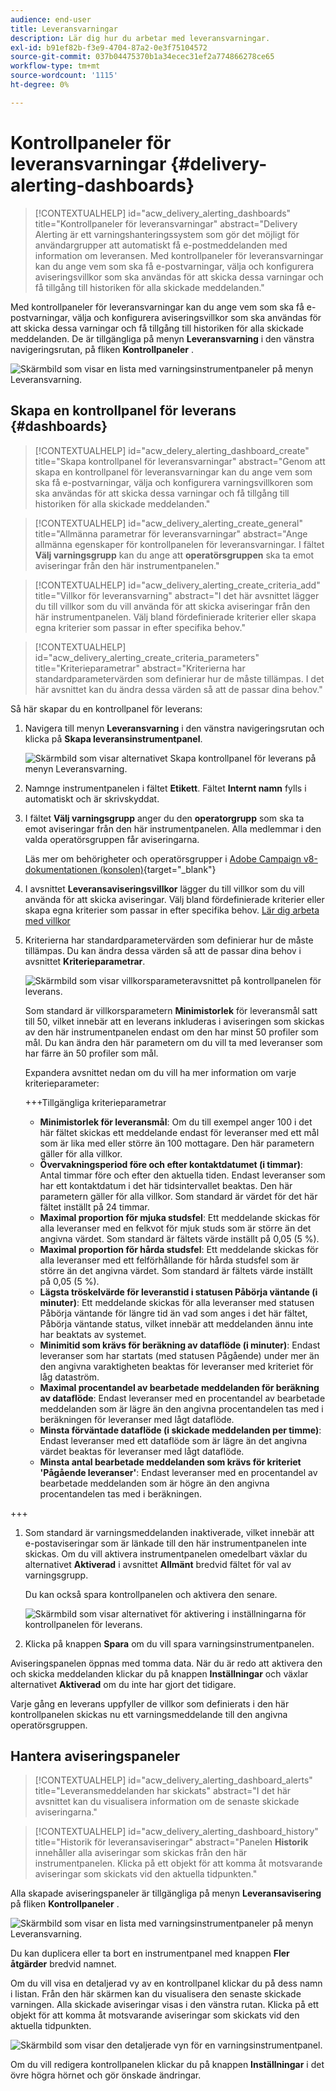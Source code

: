 ```yaml
---
audience: end-user
title: Leveransvarningar
description: Lär dig hur du arbetar med leveransvarningar.
exl-id: b91ef82b-f3e9-4704-87a2-0e3f75104572
source-git-commit: 037b04475370b1a34ecec31ef2a774866278ce65
workflow-type: tm+mt
source-wordcount: '1115'
ht-degree: 0%

---
```


# Kontrollpaneler för leveransvarningar {#delivery-alerting-dashboards}

>[!CONTEXTUALHELP]
>id="acw_delivery_alerting_dashboards"
>title="Kontrollpaneler för leveransvarningar"
>abstract="Delivery Alerting är ett varningshanteringssystem som gör det möjligt för användargrupper att automatiskt få e-postmeddelanden med information om leveransen. Med kontrollpaneler för leveransvarningar kan du ange vem som ska få e-postvarningar, välja och konfigurera aviseringsvillkor som ska användas för att skicka dessa varningar och få tillgång till historiken för alla skickade meddelanden."

Med kontrollpaneler för leveransvarningar kan du ange vem som ska få e-postvarningar, välja och konfigurera aviseringsvillkor som ska användas för att skicka dessa varningar och få tillgång till historiken för alla skickade meddelanden. De är tillgängliga på menyn **Leveransvarning** i den vänstra navigeringsrutan, på fliken **Kontrollpaneler** .

![Skärmbild som visar en lista med varningsinstrumentpaneler på menyn Leveransvarning.](assets/alerting-dashboard-list.png)

## Skapa en kontrollpanel för leverans {#dashboards}

>[!CONTEXTUALHELP]
>id="acw_delery_alerting_dashboard_create"
>title="Skapa kontrollpanel för leveransvarningar"
>abstract="Genom att skapa en kontrollpanel för leveransvarningar kan du ange vem som ska få e-postvarningar, välja och konfigurera varningsvillkoren som ska användas för att skicka dessa varningar och få tillgång till historiken för alla skickade meddelanden."

>[!CONTEXTUALHELP]
>id="acw_delivery_alerting_create_general"
>title="Allmänna parametrar för leveransvarningar"
>abstract="Ange allmänna egenskaper för kontrollpanelen för leveransvarningar. I fältet **Välj varningsgrupp** kan du ange att **operatörsgruppen** ska ta emot aviseringar från den här instrumentpanelen."

>[!CONTEXTUALHELP]
>id="acw_delivery_alerting_create_criteria_add"
>title="Villkor för leveransvarning"
>abstract="I det här avsnittet lägger du till villkor som du vill använda för att skicka aviseringar från den här instrumentpanelen. Välj bland fördefinierade kriterier eller skapa egna kriterier som passar in efter specifika behov."

>[!CONTEXTUALHELP]
>id="acw_delivery_alerting_create_criteria_parameters"
>title="Kriterieparametrar"
>abstract="Kriterierna har standardparametervärden som definierar hur de måste tillämpas. I det här avsnittet kan du ändra dessa värden så att de passar dina behov."

Så här skapar du en kontrollpanel för leverans:

1. Navigera till menyn **Leveransvarning** i den vänstra navigeringsrutan och klicka på **Skapa leveransinstrumentpanel**.

   ![Skärmbild som visar alternativet Skapa kontrollpanel för leverans på menyn Leveransvarning.](assets/alerting-dashboard.png)

1. Namnge instrumentpanelen i fältet **Etikett**. Fältet **Internt namn** fylls i automatiskt och är skrivskyddat.

1. I fältet **Välj varningsgrupp** anger du den **operatorgrupp** som ska ta emot aviseringar från den här instrumentpanelen. Alla medlemmar i den valda operatörsgruppen får aviseringarna.

   Läs mer om behörigheter och operatörsgrupper i [Adobe Campaign v8-dokumentationen (konsolen)](https://experienceleague.adobe.com/en/docs/campaign/campaign-v8/admin/permissions/gs-permissions){target="_blank"}

1. I avsnittet **Leveransaviseringsvillkor** lägger du till villkor som du vill använda för att skicka aviseringar. Välj bland fördefinierade kriterier eller skapa egna kriterier som passar in efter specifika behov. [Lär dig arbeta med villkor](../msg/delivery-alerting-criteria.md)

1. Kriterierna har standardparametervärden som definierar hur de måste tillämpas. Du kan ändra dessa värden så att de passar dina behov i avsnittet **Kriterieparametrar**.

   ![Skärmbild som visar villkorsparameteravsnittet på kontrollpanelen för leverans.](assets/alerting-criteria-parameters.png)

   Som standard är villkorsparametern **Minimistorlek** för leveransmål satt till 50, vilket innebär att en leverans inkluderas i aviseringen som skickas av den här instrumentpanelen endast om den har minst 50 profiler som mål. Du kan ändra den här parametern om du vill ta med leveranser som har färre än 50 profiler som mål.

   Expandera avsnittet nedan om du vill ha mer information om varje kriterieparameter:

   +++Tillgängliga kriterieparametrar

   * **Minimistorlek för leveransmål**: Om du till exempel anger 100 i det här fältet skickas ett meddelande endast för leveranser med ett mål som är lika med eller större än 100 mottagare. Den här parametern gäller för alla villkor.
   * **Övervakningsperiod före och efter kontaktdatumet (i timmar)**: Antal timmar före och efter den aktuella tiden. Endast leveranser som har ett kontaktdatum i det här tidsintervallet beaktas. Den här parametern gäller för alla villkor. Som standard är värdet för det här fältet inställt på 24 timmar.
   * **Maximal proportion för mjuka studsfel**: Ett meddelande skickas för alla leveranser med en felkvot för mjuk studs som är större än det angivna värdet. Som standard är fältets värde inställt på 0,05 (5 %).
   * **Maximal proportion för hårda studsfel**: Ett meddelande skickas för alla leveranser med ett felförhållande för hårda studsfel som är större än det angivna värdet. Som standard är fältets värde inställt på 0,05 (5 %).
   * **Lägsta tröskelvärde för leveranstid i statusen Påbörja väntande (i minuter)**: Ett meddelande skickas för alla leveranser med statusen Påbörja väntande för längre tid än vad som anges i det här fältet, Påbörja väntande status, vilket innebär att meddelanden ännu inte har beaktats av systemet.
   * **Minimitid som krävs för beräkning av dataflöde (i minuter)**: Endast leveranser som har startats (med statusen Pågående) under mer än den angivna varaktigheten beaktas för leveranser med kriteriet för låg dataström.
   * **Maximal procentandel av bearbetade meddelanden för beräkning av dataflöde**: Endast leveranser med en procentandel av bearbetade meddelanden som är lägre än den angivna procentandelen tas med i beräkningen för leveranser med lågt dataflöde.
   * **Minsta förväntade dataflöde (i skickade meddelanden per timme)**: Endast leveranser med ett dataflöde som är lägre än det angivna värdet beaktas för leveranser med lågt dataflöde.
   * **Minsta antal bearbetade meddelanden som krävs för kriteriet &#39;Pågående leveranser&#39;**: Endast leveranser med en procentandel av bearbetade meddelanden som är högre än den angivna procentandelen tas med i beräkningen.

+++

1. Som standard är varningsmeddelanden inaktiverade, vilket innebär att e-postaviseringar som är länkade till den här instrumentpanelen inte skickas. Om du vill aktivera instrumentpanelen omedelbart växlar du alternativet **Aktiverad** i avsnittet **Allmänt** bredvid fältet för val av varningsgrupp.

   Du kan också spara kontrollpanelen och aktivera den senare.

   ![Skärmbild som visar alternativet för aktivering i inställningarna för kontrollpanelen för leverans.](assets/alerting-dashboard-enable.png)

1. Klicka på knappen **Spara** om du vill spara varningsinstrumentpanelen.

Aviseringspanelen öppnas med tomma data. När du är redo att aktivera den och skicka meddelanden klickar du på knappen **Inställningar** och växlar alternativet **Aktiverad** om du inte har gjort det tidigare.

Varje gång en leverans uppfyller de villkor som definierats i den här kontrollpanelen skickas nu ett varningsmeddelande till den angivna operatörsgruppen.

## Hantera aviseringspaneler

>[!CONTEXTUALHELP]
>id="acw_delivery_alerting_dashboard_alerts"
>title="Leveransmeddelanden har skickats"
>abstract="I det här avsnittet kan du visualisera information om de senaste skickade aviseringarna."

>[!CONTEXTUALHELP]
>id="acw_delivery_alerting_dashboard_history"
>title="Historik för leveransaviseringar"
>abstract="Panelen **Historik** innehåller alla aviseringar som skickas från den här instrumentpanelen. Klicka på ett objekt för att komma åt motsvarande aviseringar som skickats vid den aktuella tidpunkten."

Alla skapade aviseringspaneler är tillgängliga på menyn **Leveransavisering** på fliken **Kontrollpaneler** .

![Skärmbild som visar en lista med varningsinstrumentpaneler på menyn Leveransvarning.](assets/alerting-dashboard-list.png)

Du kan duplicera eller ta bort en instrumentpanel med knappen **Fler åtgärder** bredvid namnet.

Om du vill visa en detaljerad vy av en kontrollpanel klickar du på dess namn i listan. Från den här skärmen kan du visualisera den senaste skickade varningen. Alla skickade aviseringar visas i den vänstra rutan. Klicka på ett objekt för att komma åt motsvarande aviseringar som skickats vid den aktuella tidpunkten.

![Skärmbild som visar den detaljerade vyn för en varningsinstrumentpanel.](assets/alerting-dashboard-details.png)

Om du vill redigera kontrollpanelen klickar du på knappen **Inställningar** i det övre högra hörnet och gör önskade ändringar.